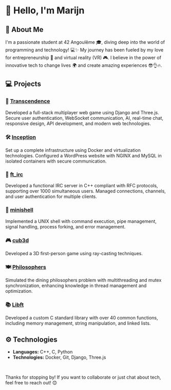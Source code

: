 # 👋 Hello, I'm Marijn

## 🚀 About Me

I'm a passionate student at 42 Angoulême 🎓, diving deep into the world of programming and technology! 💻✨ My journey has been fueled by my love for entrepreneurship 🚀 and virtual reality (VR) 🎮. I believe in the power of innovative tech to change lives 🌍 and create amazing experiences 😎👌🔥. 

## 💻 Projects

### 🌌 [Transcendence](https://github.com/mdev9/ft_transcendence) 
Developed a full-stack multiplayer web game using Django and Three.js. Secure user authentication, WebSocket communication, AI, real-time chat, responsive design, API development, and modern web technologies.

### 🛠️ [Inception](https://github.com/mdev9/inception) 
Set up a complete infrastructure using Docker and virtualization technologies. Configured a WordPress website with NGINX and MySQL in isolated containers with secure communication.

### 📡 [ft_irc](https://github.com/mdev9/ft_irc) 
Developed a functional IRC server in C++ compliant with RFC protocols, supporting over 1000 simultaneous users. Managed connections, channels, and user authentication for multiple clients.

### 🐚 [minishell](https://github.com/mdev9/minishell) 
Implemented a UNIX shell with command execution, pipe management, signal handling, process forking, and error management.

### 🎮 [cub3d](https://github.com/mdev9/cub3d) 
Developed a 3D first-person game using ray-casting techniques.

### 🍽️ [Philosophers](https://github.com/mdev9/philosophers) 
Simulated the dining philosophers problem with multithreading and mutex synchronization, enhancing knowledge in thread management and optimization.

### 📚 [Libft](https://github.com/mdev9/libft) 
Developed a custom C standard library with over 40 common functions, including memory management, string manipulation, and linked lists.

## ⚙️ Technologies

- **Languages:** C++, C, Python
- **Technologies:** Docker, Git, Django, Three.js

<br>

Thanks for stopping by! If you want to collaborate or just chat about tech, feel free to reach out! 😊





<!--

[![marde-vr's 42 stats](https://badge42.coday.fr/api/v2/clt8nrw811437701p4lmpfjoh3/stats?cursusId=21&coalitionId=220)](https://github.com/Coday-meric/badge42)


**mdev9/mdev9** is a ✨ _special_ ✨ repository because its `README.md` (this file) appears on your GitHub profile.

Here are some ideas to get you started:

- 🔭 I’m currently working on ...
- 🌱 I’m currently learning ...
- 👯 I’m looking to collaborate on ...
- 🤔 I’m looking for help with ...
- 💬 Ask me about ...
- 📫 How to reach me: ...
- 😄 Pronouns: ...
- ⚡ Fun fact: ...
-->

